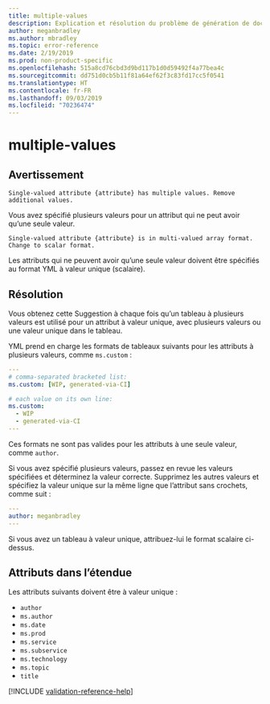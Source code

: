 ```yaml
---
title: multiple-values
description: Explication et résolution du problème de génération de documents multiple-values
author: meganbradley
ms.author: mbradley
ms.topic: error-reference
ms.date: 2/19/2019
ms.prod: non-product-specific
ms.openlocfilehash: 515a8cd76cbd3d9bd117b1d0d59492f4a77bea4c
ms.sourcegitcommit: dd751d0cb5b11f81a64ef62f3c83fd17cc5f0541
ms.translationtype: HT
ms.contentlocale: fr-FR
ms.lasthandoff: 09/03/2019
ms.locfileid: "70236474"
---
```

# <a name="multiple-values"></a>multiple-values

## <a name="warning"></a>Avertissement

`Single-valued attribute {attribute} has multiple values. Remove additional values.`

Vous avez spécifié plusieurs valeurs pour un attribut qui ne peut avoir qu’une seule valeur.

`Single-valued attribute {attribute} is in multi-valued array format. Change to scalar format.`

Les attributs qui ne peuvent avoir qu’une seule valeur doivent être spécifiés au format YML à valeur unique (scalaire).

## <a name="resolution"></a>Résolution

Vous obtenez cette Suggestion à chaque fois qu’un tableau à plusieurs valeurs est utilisé pour un attribut à valeur unique, avec plusieurs valeurs ou une valeur unique dans le tableau.

YML prend en charge les formats de tableaux suivants pour les attributs à plusieurs valeurs, comme `ms.custom` :

```yml
---
# comma-separated bracketed list:
ms.custom: [WIP, generated-via-CI]

# each value on its own line:
ms.custom:
  - WIP
  - generated-via-CI
---
```

Ces formats ne sont pas valides pour les attributs à une seule valeur, comme `author`.

Si vous avez spécifié plusieurs valeurs, passez en revue les valeurs spécifiées et déterminez la valeur correcte. Supprimez les autres valeurs et spécifiez la valeur unique sur la même ligne que l’attribut sans crochets, comme suit :

```yml
---
author: meganbradley
---
```

Si vous avez un tableau à valeur unique, attribuez-lui le format scalaire ci-dessus.

## <a name="attributes-in-scope"></a>Attributs dans l’étendue

Les attributs suivants doivent être à valeur unique :

- `author`
- `ms.author`
- `ms.date`
- `ms.prod`
- `ms.service`
- `ms.subservice`
- `ms.technology`
- `ms.topic`
- `title`

<!--make sure to add this file to your includes folder and verify the path-->
[!INCLUDE [validation-reference-help](includes/validation-reference-help.md)]
